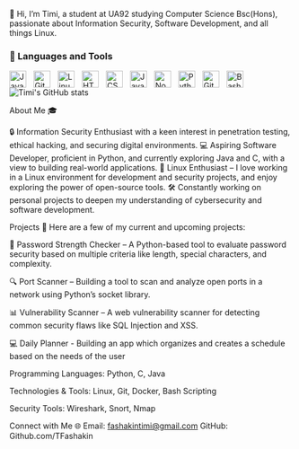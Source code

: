 👋 Hi, I’m Timi, a student at UA92 studying Computer Science Bsc(Hons), passionate about Information Security, Software Development, and all things Linux.
### 🧰 Languages and Tools

<img align="left" alt="Java" width="30px" style="padding-right:10px;" src="https://cdn.jsdelivr.net/gh/devicons/devicon/icons/java/java-original.svg"/>
<img align="left" alt="Git" width="30px" style="padding-right:10px;" src="https://cdn.jsdelivr.net/gh/devicons/devicon/icons/git/git-original.svg" />
<img align="left" alt="Linux" width="30px" style="padding-right:10px;" src="https://cdn.jsdelivr.net/gh/devicons/devicon/icons/linux/linux-original.svg" />
<img align="left" alt="HTML" width="30px" style="padding-right:10px;" src="https://cdn.jsdelivr.net/gh/devicons/devicon/icons/html5/html5-plain.svg" />
<img align="left" alt="CSS" width="30px" style="padding-right:10px;" src="https://cdn.jsdelivr.net/gh/devicons/devicon/icons/css3/css3-plain.svg" />
<img align="left" alt="JavaScript" width="30px" style="padding-right:10px;" src="https://cdn.jsdelivr.net/gh/devicons/devicon/icons/javascript/javascript-plain.svg" />
<img align="left" alt="NodeJS" width="30px" style="padding-right:10px;" src="https://cdn.jsdelivr.net/gh/devicons/devicon/icons/nodejs/nodejs-original.svg" />
<img align="left" alt="Python" width="30px" style="padding-right:10px;" src="https://cdn.jsdelivr.net/gh/devicons/devicon/icons/python/python-plain.svg" />
<img align="left" alt="GitHub" width="30px" style="padding-right:10px;" src="https://cdn.jsdelivr.net/gh/devicons/devicon/icons/github/github-original.svg" />
<img align="left" alt="Bash" width="30px" style="padding-right:10px;" src="https://cdn.jsdelivr.net/gh/devicons/devicon/icons/bash/bash-original.svg" /
</div>

![Timi's GitHub stats](https://github-readme-stats.vercel.app/api?username=TFashakin&show_icons=true&theme=normal)

<!-- ![GitHub Streak](https://streak-stats.demolab.com?user=TFashakin&theme=normal&border_radius=4.5) -->




</div>

About Me 🎓

🔒 Information Security Enthusiast with a keen interest in penetration testing, ethical hacking, and securing digital environments.
💻 Aspiring Software Developer, proficient in Python, and currently exploring Java and C, with a view to building real-world applications.
🐧 Linux Enthusiast – I love working in a Linux environment for development and security projects, and enjoy exploring the power of open-source tools.
🛠️ Constantly working on personal projects to deepen my understanding of cybersecurity and software development.

Projects 🚀
Here are a few of my current and upcoming projects:

🔑 Password Strength Checker – A Python-based tool to evaluate password security based on multiple criteria like length, special characters, and complexity.

🔍 Port Scanner – Building a tool to scan and analyze open ports in a network using Python’s socket library.

📊 Vulnerability Scanner – A web vulnerability scanner for detecting common security flaws like SQL Injection and XSS.

💻 Daily Planner - Building an app which organizes and creates a schedule based on the needs of the user

Programming Languages:
Python, C, Java

Technologies & Tools:
Linux, Git, Docker, Bash Scripting

Security Tools:
Wireshark, Snort, Nmap

Connect with Me 🌐
Email: fashakintimi@gmail.com
GitHub: Github.com/TFashakin
